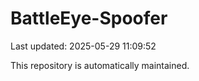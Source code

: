 # BattleEye-Spoofer

Last updated: 2025-05-29 11:09:52

This repository is automatically maintained.
